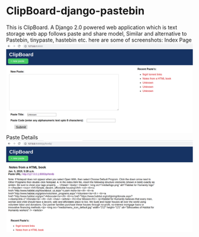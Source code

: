 # ClipBoard-django-pastebin
This is ClipBoard. A Django 2.0 powered web application which is text storage web app follows paste and share model, Similar and alternative to Pastebin, tinypaste, hastebin etc.
here are some of screenshots:
Index Page![alt text](https://github.com/RahulPalve/ClipBoard-django-pastebin/blob/master/todoapp/static/images/index.png)
Paste Details![alt text](https://github.com/RahulPalve/ClipBoard-django-pastebin/blob/master/todoapp/static/images/detailed.png)

